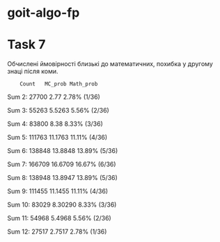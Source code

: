 # goit-algo-fp

# Task 7

Обчислені ймовірності близькі до математичних, похибка у другому знаці після коми.

        Count   MC_prob Math_prob
Sum 2:  27700   2.77    2.78% (1/36)

Sum 3:  55263   5.5263  5.56% (2/36)

Sum 4:  83800   8.38    8.33% (3/36)

Sum 5:  111763  11.1763 11.11% (4/36)

Sum 6:  138848  13.8848 13.89% (5/36)

Sum 7:  166709  16.6709 16.67% (6/36)

Sum 8:  138948  13.8947 13.89% (5/36)

Sum 9:  111455  11.1455 11.11% (4/36)

Sum 10: 83029   8.30290 8.33% (3/36)

Sum 11: 54968   5.4968  5.56% (2/36)

Sum 12: 27517   2.7517  2.78% (1/36)

